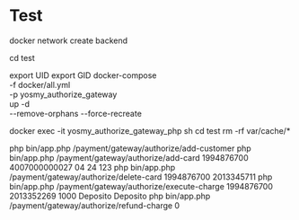 # Test

docker network create backend

cd test

export UID
export GID
docker-compose \
-f docker/all.yml \
-p yosmy_authorize_gateway \
up -d \
--remove-orphans --force-recreate

docker exec -it yosmy_authorize_gateway_php sh
cd test
rm -rf var/cache/*

php bin/app.php /payment/gateway/authorize/add-customer
php bin/app.php /payment/gateway/authorize/add-card 1994876700 4007000000027 04 24 123
php bin/app.php /payment/gateway/authorize/delete-card 1994876700 2013345711
php bin/app.php /payment/gateway/authorize/execute-charge 1994876700 2013352269 1000 Deposito Deposito
php bin/app.php /payment/gateway/authorize/refund-charge 0